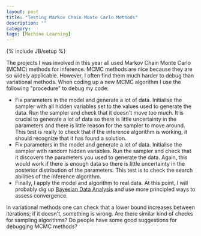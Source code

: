 ```yaml
---
layout: post
title: "Testing Markov Chain Monte Carlo Methods"
description: ""
category:
tags: [Machine Learning]
---
```

{% include JB/setup %}

The projects I was involved in this year all used Markov Chain Monte Carlo (MCMC) methods for inference. MCMC methods are nice because they are so widely applicable. However, I often find them much harder to debug than variational methods. When coding up a new MCMC algorithm I use the following "procedure" to debug my code:
* Fix parameters in the model and generate a lot of data. Initialise the sampler with all hidden variables set to the values used to generate the data. Run the sampler and check that it doesn't move too much. It is crucial to generate a lot of data so there is little uncertainty in the parameters and there is little reason for the sampler to move around. This test is really to check that if the inference algorithm is working, it should recognize that it has found a solution.
* Fix parameters in the model and generate a lot of data. Initialise the sampler with random hidden variables. Run the sampler and check that it discovers the parameters you used to generate the data. Again, this would work if there is enough data so there is little uncertainty in the posterior distribution of the parameters. This test is to check the search abilities of the inference algorithm.
* Finally, I apply the model and algorithm to real data. At this point, I will probably dig up [Bayesian Data Analysis](http://books.google.com/books?id=TNYhnkXQSjAC) and use more principled ways to assess convergence.

In variational methods one can check that a lower bound increases between iterations; if it doesn't, something is wrong. Are there similar kind of checks for sampling algorithms? Do people have some good suggestions for debugging MCMC methods?
